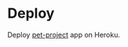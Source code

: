 # Deploy
 Deploy [pet-project](https://github.com/gulyaevAA/pet-projects/tree/main/Dash) app on Heroku.
